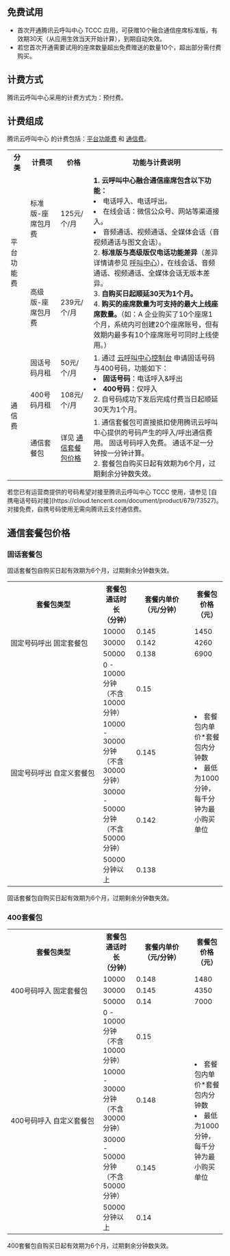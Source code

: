## 免费试用
- 首次开通腾讯云呼叫中心 TCCC 应用，可获赠10个融合通信座席标准版，有效期30天（从应用生效当天开始计算），到期自动失效。
- 若您首次开通需要试用的座席数量超出免费赠送的数量10个，超出部分需付费购买。


## 计费方式
腾讯云呼叫中心采用的计费方式为：预付费。

## 计费组成
腾讯云呼叫中心 的计费包括：[平台功能费](#platform) 和 [通信费](#platform)。
[](id:platform)
<table>
   <tr>
      <th width="0px" style="text-align:center">分类</td>
      <th width="0px" style="text-align:center">计费项</td>
      <th width="0px"  style="text-align:center">价格</td>
      <th width="0px" style="text-align:center">功能与计费说明</td>
   </tr>
   <tr>
      <td rowspan='2'>平台功能费</td>
      <td>标准版-座席包月费</td>
      <td>125元/个/月</td>
      <td rowspan='2'><b>1. 云呼叫中心融合通信座席包含以下功能：</b>
<li>电话呼入、电话呼出。</li>
<li>在线会话：微信公众号、网站等渠道接入。</li>
<li>音频通话、视频通话、全媒体会话（音视频通话与图文会话）。</li>
2. <b>标准版与高级版仅电话功能差异</b>（差异详情请参见 <a href="https://cloud.tencent.com/document/product/679/73386">呼叫中心</a>），在线会话、音频通话、视频通话、全媒体会话无版本差异。<br>
3. <b>自购买日起顺延30天为1个月。</b><br>
4. <b>购买的座席数量为可支持的最大上线座席数量。</b>（如：A 企业购买了10个座席1个月，系统内可创建20个座席账号，但有效期内最多有10个座席账号可同时上线使用。）</td>
   </tr>
   <tr>
      <td>高级版-座席包月费</td>
      <td>239元/个/月</td>
   </tr>
   <tr>
      <td rowspan='3'>通信费</td>
      <td>固话号码月租</td>
      <td>50元/个/月</td>
      <td rowspan='2'>1. 通过 <a href="https://console.cloud.tencent.com/ccc">云呼叫中心控制台</a> 申请固话号码与400号码，功能如下：
<li><b>固话号码</b>：电话呼入&呼出   </li>
<li><b>400号码</b>：仅呼入           </li>2. 自号码成功下发后完成付费当日起顺延30天为1个月。</td>
   </tr>
   <tr>
      <td>400号码月租</td>
      <td>108元/个/月</td>
   </tr>
   <tr>
      <td>通信套餐包</td>
      <td>详见 <a href="#Price">通信套餐包价格</a></td>
      <td>1. 通信套餐包可直接抵扣使用腾讯云呼叫中心提供的号码产生的呼入/呼出通信费用。 固话号码呼入免费。 通话不足一分钟按一分钟计算。<br>
2. 套餐包自购买日起有效期为6个月，过期剩余分钟数失效。</td>
   </tr>

</table>

<dx-alert infotype="explain" title="">
若您已有运营商提供的号码希望对接至腾讯云呼叫中心 TCCC 使用，请参见 [自携电话号码对接](https://cloud.tencent.com/document/product/679/73527)。对接免费，自携号码使用无需向腾讯云支付通信费。
</dx-alert>


[](id:Price)
## 通信套餐包价格
### 固话套餐包
固话套餐包自购买日起有效期为6个月，过期剩余分钟数失效。
[](id:fix)
<table>
   <tr>
      <th width="200px" style="text-align:center">套餐包类型</td>
      <th width="0px" style="text-align:center">套餐包通话时长<br>
（分钟）</td>
      <th width="120px"  style="text-align:center">套餐内单价<br>
（元/分钟）</td>
      <th width="0px"  style="text-align:center">套餐包价格<br>
（元）</td>
   </tr>
   <tr>
      <td rowspan='3'>固定号码呼出
固定套餐包</td>
      <td>10000</td>
      <td>0.145</td>
      <td>1450</td>
   </tr>
   <tr>
      <td>30000</td>
      <td>0.142</td>
      <td>4260</td>
   </tr>
   <tr>
      <td>50000</td>
      <td>0.138</td>
      <td>6900</td>
   </tr>
   <tr>
      <td rowspan='4'>固定号码呼出
自定义套餐包</td>
      <td>0 - 10000 分钟 （不含 10000 分钟）</td>
      <td>0.15</td>
      <td rowspan='4'><li>套餐包内单价*套餐包内分钟数</li>
<li>最低为1000分钟，每千分钟为最小购买单位</li></td>
   </tr>
   <tr>
      <td>10000 - 30000 分钟 （不含 30000 分钟）</td>
      <td>0.145</td>
   </tr>
   <tr>
      <td>30000 - 50000 分钟 （不含 50000 分钟）</td>
      <td>0.142</td>
   </tr>
   <tr>
      <td>50000分钟以上</td>
      <td>0.138</td>
   </tr>
</table>

<dx-alert infotype="explain" title="">
固话套餐包自购买日起有效期为6个月，过期剩余分钟数失效。
</dx-alert>

### 400套餐包 
[](id:combo)
<table>
   <tr>
      <th width="200px" style="text-align:center">套餐包类型</td>
      <th width="0px" style="text-align:center">套餐包通话时长<br>
（分钟）</td>
      <th width="120px"  style="text-align:center">套餐内单价<br>
（元/分钟）</td>
      <th width="0px"  style="text-align:center">套餐包价格<br>
（元）</td>
   </tr>
   <tr>
      <td rowspan='3'>400号码呼入 固定套餐包</td>
      <td>10000</td>
      <td>0.148</td>
      <td>1480</td>
   </tr>
   <tr>
      <td>30000</td>
      <td>0.145</td>
      <td>4350</td>
   </tr>
   <tr>
      <td>50000</td>
      <td>0.14</td>
      <td>7000</td>
   </tr>
   <tr>
      <td rowspan='4'>400号码呼入 自定义套餐包</td>
      <td>0 - 10000 分钟 （不含 10000 分钟）</td>
      <td>0.15</td>
      <td rowspan='4'><li>套餐包内单价*套餐包内分钟数</li>
<li>最低为1000分钟，每千分钟为最小购买单位</li></td>
   </tr>
   <tr>
      <td>10000 - 30000 分钟 （不含 30000 分钟）</td>
      <td>0.148</td>
   </tr>
   <tr>
      <td>30000 - 50000 分钟 （不含 50000 分钟）</td>
      <td>0.145</td>
   </tr>
   <tr>
      <td>50000分钟以上</td>
      <td>0.14</td>
   </tr>
</table>
<dx-alert infotype="explain" title="">
400套餐包自购买日起有效期为6个月，过期剩余分钟数失效。
</dx-alert>

